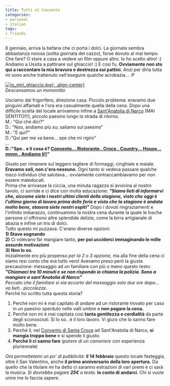 ```yaml
---
title: Tutti al Convento
categories:
- personal
- italian
tags:
- friends
---
```

6 gennaio, arriva la befana che ci porta i dolci. La giornata sembra
abbastanza noiosa (solita giornata del cazzo), forse dovuto al mal tempo. Che
fare? O stare a casa a vedere un film oppure altro. Io ho scelto altro! :)
Andiamo a Ussita a pattinare sul ghiaccio! :) E così fu. **Ovviamente non sto
qui a raccontare la mia bravura e destrezza sui pattini.** Anzi per dirla
tutta mi sono anche trattenuto nell'eseguire qualche acrobazia... :P

[![io_miri_ghiaccio.jpg]({{site.url}}/images/io_miri_ghiaccio.jpg){: .align-center}]({{site.url}}/images/io_miri_ghiaccio.jpg "io_miri_ghiaccio.jpg" )  
_Descansamos un momentito_

Usciamo dal frigorifero, direzione casa. Piccolo problema: eravamo due
pinguini affamati e l'ora era casualmente quella della cena. Dopo una
difficile scelta del locale arrivammo infine a [Sant'Anatolia di
Narco](http://it.wikipedia.org/wiki/Sant'Anatolia_di_Narco
"http://it.wikipedia.org/wiki/Sant'Anatolia_di_Narco" ) (MAI SENTITO!!!),
piccolo paesino lungo la strada di ritorno.  
M.: "Qui che dici?"  
D.: "Noo, andiamo più su; saliamo sul paesino"  
M.: "E qui?"  
D.:"Qui per me va bene... spe che mi rigiro"  
...  
**D.:"Spe.. e li cosa è? [Convento... Ristorante.. Croce.. Country... House... mmm.. Andiamo li!!](http://www.conventodisantacroce.com/ "http://www.conventodisantacroce.com/" )"**

Giusto per rimanere sul leggero tagliere di formaggi, cinghiale e maiale.
**Eravamo soli, non c'era nessuno.** Ogni tanto si vedeva passare qualche
losco individuo che salutava... ovviamente contraccambiavamo per non essere
maleducati.  
Prima che arrivasse la ciccia, una minuta ragazza si avvicina al nostro
tavolo, ci sorride e ci dice con molta educazione: **_"Siamo lieti di
informarvi che, siccome siete i nostri ultimi clienti della stagione, visto
che oggi è l'ultimo giorno di lavoro prima delle ferie e visto che la stagione
è andata molto bene, stasera siete nostri ospiti"_**
Dopo i dovuti ringraziamenti e l'infinito imbarazzo, continuammo la nostra
cena durante la quale le losche persone ci offrirono altre splendide delizie,
come la birra artigianale di abazia e infine un tris di dolci.  
Tutto questo mi puzzava. C'erano diverse opzioni:  
**1) Stavo sognando**  
**2)** Ci volevano far mangiare tanto, **per poi ucciderci immaginando le mille assurde motivazioni**  
**3) Non lo so.**  
Inizialmente ero più propenso _per la 2 o 3 opzione,_ ma alla fine della cena
ci siamo resi conto che era tutto vero! Avevamo preso però la giusta
precauzione: messaggio ad un familiare con più o meno questo testo:
**_"Chiamaci tra 10 minuti e se non rispondo io chiama la polizia. Sono a
mangiare a sant'Anatolia di Narco"_**  
_Peccato che il familiare si sia accorto del messaggio solo due ore dopo... va
beh.. piccolezze._  
Perché ho scritto tutta questa storia?  
1) Perché non mi è mai capitato di andare ad un ristorante trovato per caso in un paesino sperduto nelle valli umbre e **non pagare la cena.**  
2) Perché non mi è mai capitata così **tanta gentilezza e cordialità** da
parte degli sconosciuti. Si lo so.. è il loro lavoro. Vi giuro che lo sanno
fare molto bene.  
3) Perché li, nel [Convento di Santa
Croce](http://www.conventodisantacroce.com/
"http://www.conventodisantacroce.com/" ) ad Sant'Anatolia di Narco, **si
mangia troppo bene** e si spende il giusto.  
4) **Perché li ci sanno fare** (_parere di un cameriere_ con esperienza
pluriennale)

_Ora permettetemi un po' di pubblicita:_ **il 14 febbraio** questo locale
festeggia, oltre il San Valentino, anche **il primo anniversario della loro
apertura.** Da quello che la titolare mi ha detto ci saranno estrazioni di
vari premi e ci sarà la musica. _Si dovrebbe pagare **25€** a testa._ **Io
conto di andarci**. Chi si vuole unire me lo faccia sapere.  

